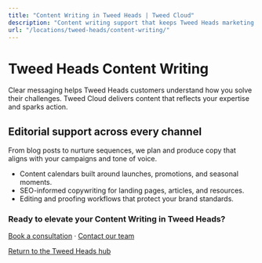 ```yaml
---
title: "Content Writing in Tweed Heads | Tweed Cloud"
description: "Content writing support that keeps Tweed Heads marketing channels fresh."
url: "/locations/tweed-heads/content-writing/"
---
```


# Tweed Heads Content Writing

Clear messaging helps Tweed Heads customers understand how you solve their challenges. Tweed Cloud delivers content that reflects your expertise and sparks action.

## Editorial support across every channel

From blog posts to nurture sequences, we plan and produce copy that aligns with your campaigns and tone of voice.

- Content calendars built around launches, promotions, and seasonal moments.
- SEO-informed copywriting for landing pages, articles, and resources.
- Editing and proofing workflows that protect your brand standards.

### Ready to elevate your Content Writing in Tweed Heads?

[Book a consultation](/consultation/) · [Contact our team](/contact/)

[Return to the Tweed Heads hub](/locations/tweed-heads/)
